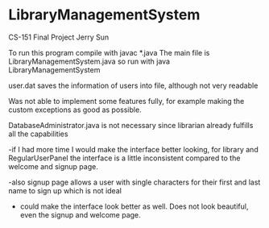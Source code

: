 # LibraryManagementSystem
CS-151 Final Project
Jerry Sun

To run this program compile with javac *.java
The main file is LibraryManagementSystem.java so run with java LibraryManagementSystem

user.dat saves the information of users into file, although not very readable

Was not able to implement some features fully, for example making the custom exceptions as
good as possible.

DatabaseAdministrator.java is not necessary since librarian already fulfills all the capabilities

-if I had more time I would make the interface better looking, for library and RegularUserPanel the interface
is a little inconsistent compared to the welcome and signup page.

-also signup page allows a user with single characters for their first and last name to sign up which is not ideal

- could make the interface look better as well. Does not look beautiful, even the signup and welcome page.
